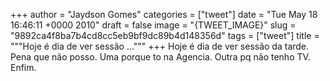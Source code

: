 
+++
author = "Jaydson Gomes"
categories = ["tweet"]
date = "Tue May 18 16:46:11 +0000 2010"
draft = false
image = "{TWEET_IMAGE}"
slug = "9892ca4f8ba7b4cd8cc5eb9bf9dc89b4d148356d"
tags = ["tweet"]
title = """Hoje é dia de ver sessão ..."""
+++
Hoje é dia de ver sessão da tarde. Pena que não posso. Uma porque to na Agencia. Outra pq não tenho TV. Enfim.
